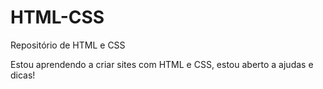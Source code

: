 # HTML-CSS
 Repositório de HTML e CSS

Estou aprendendo a criar sites com HTML e CSS, estou aberto a ajudas e dicas!
